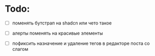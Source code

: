 # Todo:

- [ ] поменять бутстрап на shadcn или чето такое
- [ ] алерты поменять на красивые элементы
- [ ] пофиксить назначение и удаление тегов в редакторе поста со слагом


